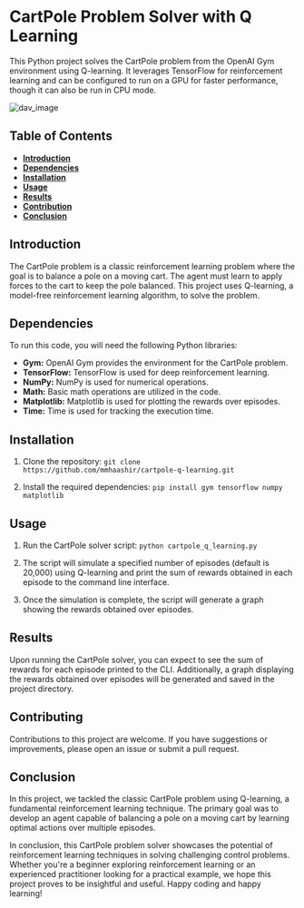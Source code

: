 # CartPole Problem Solver with Q Learning

This Python project solves the CartPole problem from the OpenAI Gym environment using Q-learning. It leverages TensorFlow for reinforcement learning and can be configured to run on a GPU for faster performance, though it can also be run in CPU mode.

![dav_image](https://miro.medium.com/v2/resize:fit:1200/1*HNcp0AcTME4WRKqfoDc_dw.png)

## Table of Contents

- [**Introduction**](#intro)
- [**Dependencies**](#dep)
- [**Installation**](#install)
- [**Usage**](#usage)
- [**Results**](#results)
- [**Contribution**](#contr)
- [**Conclusion**](#conc)

## Introduction <a name="intro"></a>

The CartPole problem is a classic reinforcement learning problem where the goal is to balance a pole on a moving cart. The agent must learn to apply forces to the cart to keep the pole balanced. This project uses Q-learning, a model-free reinforcement learning algorithm, to solve the problem.

## Dependencies <a name="dep"></a>

To run this code, you will need the following Python libraries:

- **Gym:** OpenAI Gym provides the environment for the CartPole problem.
- **TensorFlow:** TensorFlow is used for deep reinforcement learning.
- **NumPy:** NumPy is used for numerical operations.
- **Math:** Basic math operations are utilized in the code.
- **Matplotlib:** Matplotlib is used for plotting the rewards over episodes.
- **Time:** Time is used for tracking the execution time.

## Installation <a name="install"></a>

1. Clone the repository:
   `git clone https://github.com/mmhaashir/cartpole-q-learning.git`
   
3. Install the required dependencies:
   `pip install gym tensorflow numpy matplotlib`

## Usage <a name="usage"></a>

1. Run the CartPole solver script:
   `python cartpole_q_learning.py`
   
3. The script will simulate a specified number of episodes (default is 20,000) using Q-learning and print the sum of rewards obtained in each episode to the command line interface.
   
5. Once the simulation is complete, the script will generate a graph showing the rewards obtained over episodes.

## Results <a name="results"></a>

Upon running the CartPole solver, you can expect to see the sum of rewards for each episode printed to the CLI. Additionally, a graph displaying the rewards obtained over episodes will be generated and saved in the project directory.

## Contributing <a  name="contr"></a>

Contributions to this project are welcome. If you have suggestions or improvements, please open an issue or submit a pull request.

## Conclusion <a name="conc"></a>

In this project, we tackled the classic CartPole problem using Q-learning, a fundamental reinforcement learning technique. The primary goal was to develop an agent capable of balancing a pole on a moving cart by learning optimal actions over multiple episodes.

In conclusion, this CartPole problem solver showcases the potential of reinforcement learning techniques in solving challenging control problems. Whether you're a beginner exploring reinforcement learning or an experienced practitioner looking for a practical example, we hope this project proves to be insightful and useful. Happy coding and happy learning!
